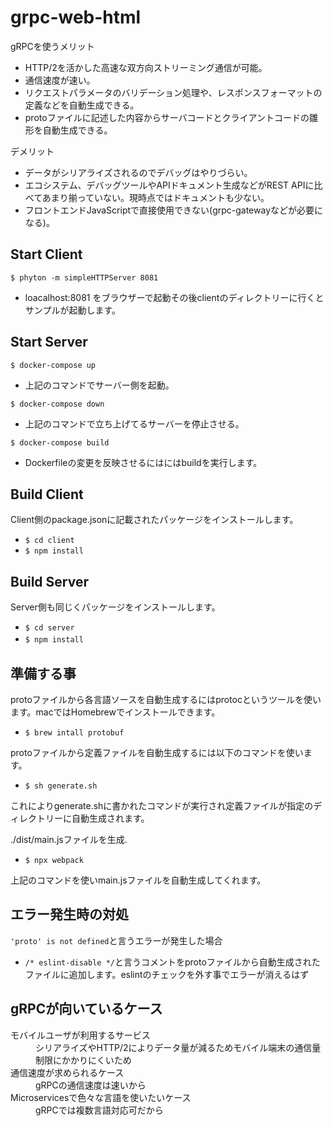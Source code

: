 # grpc-web-html
gRPCを使うメリット  
- HTTP/2を活かした高速な双方向ストリーミング通信が可能。  
- 通信速度が速い。  
- リクエストパラメータのバリデーション処理や、レスポンスフォーマットの定義などを自動生成できる。  
- protoファイルに記述した内容からサーバコードとクライアントコードの雛形を自動生成できる。

デメリット　　
- データがシリアライズされるのでデバッグはやりづらい。　　
- エコシステム、デバッグツールやAPIドキュメント生成などがREST APIに比べてあまり揃っていない。現時点ではドキュメントも少ない。  
- フロントエンドJavaScriptで直接使用できない(grpc-gatewayなどが必要になる)。


## Start Client
`$ phyton -m simpleHTTPServer 8081`  
- loacalhost:8081 をブラウザーで起動その後clientのディレクトリーに行くとサンプルが起動します。
## Start Server
`$ docker-compose up`  
- 上記のコマンドでサーバー側を起動。

`$ docker-compose down`  
- 上記のコマンドで立ち上げてるサーバーを停止させる。

`$ docker-compose build`  
- Dockerfileの変更を反映させるにはにはbuildを実行します。
## Build Client
Client側のpackage.jsonに記載されたパッケージをインストールします。  
- `$ cd client`  
- `$ npm install`
## Build Server
Server側も同じくパッケージをインストールします。　　
- `$ cd server`  
- `$ npm install`  　　
## 準備する事
protoファイルから各言語ソースを自動生成するにはprotocというツールを使います。macではHomebrewでインストールできます。  
- `$ brew intall protobuf`   

protoファイルから定義ファイルを自動生成するには以下のコマンドを使います。  
- `$ sh generate.sh`

これによりgenerate.shに書かれたコマンドが実行され定義ファイルが指定のディレクトリーに自動生成されます。  

./dist/main.jsファイルを生成.  
- `$ npx webpack`  

上記のコマンドを使いmain.jsファイルを自動生成してくれます。  
## エラー発生時の対処
`'proto' is not defined`と言うエラーが発生した場合  
- `/* eslint-disable */`と言うコメントをprotoファイルから自動生成されたファイルに追加します。eslintのチェックを外す事でエラーが消えるはず
## gRPCが向いているケース  
<dl>
 <dt>モバイルユーザが利用するサービス</dt>
 <dd>シリアライズやHTTP/2によりデータ量が減るためモバイル端末の通信量制限にかかりにくいため</dd>
 <dt>通信速度が求められるケース</dt>
 <dd>gRPCの通信速度は速いから</dd>
 <dt>Microservicesで色々な言語を使いたいケース</dt>
 <dd>gRPCでは複数言語対応可だから</dd>
</dl>

 

